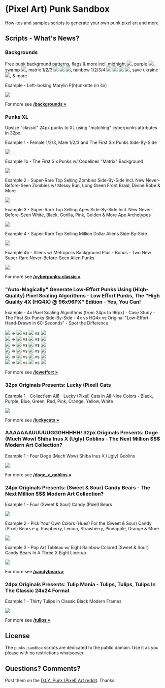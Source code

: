 # (Pixel Art) Punk Sandbox


How-tos and samples scripts to generate your own punk pixel art and more




## Scripts - What's News?


### Backgrounds

Free punk background patterns, flags & more incl.
 midnight ![](backgrounds/midnight-24x24.png),
 purple ![](backgrounds/purple-24x24.png),
 swamp ![](backgrounds/swamp-24x24.png),
 matrix 1/2/3 ![](backgrounds/matrix1-24x24.png)
  ![](backgrounds/matrix2-24x24.png)
  ![](backgrounds/matrix3-24x24.png),
 rainbow 1/2/3/4 ![](backgrounds/rainbow1-24x24.png)
  ![](backgrounds/rainbow2-24x24.png)
  ![](backgrounds/rainbow3-24x24.png)
  ![](backgrounds/rainbow4-24x24.png),
 save ukraine ![](backgrounds/flag_ukraine-24x24.png),
 & more


Example - Left-looking Marylin P(h)unkette (in 4x)

![](backgrounds/i/punk-backgrounds@4x.png)


For more see [**/backgrounds »**](backgrounds)


### Punks XL

Upsize "classic" 24px punks to XL using "matching" cyberpunks attributes in 32px.

Example 1 - Female 1/2/3, Male 1/2/3 and The First Six Punks Side-By-Side

![](cyberpunks-classic/i/punks-xl.png)

Example 1b - The First Six Punks w/ Codelines "Matrix" Background

![](cyberpunks-classic/i/punks-xl_ii.png)


Example 2 - Super-Rare Top Selling Zombies Side-By-Side Incl. New Never-Before-Seen Zombies w/ Messy Bun, Long Green Front Braid, Divine Robe  & More

![](cyberpunks-classic/i/zombies-xl.png)


Example 3 - Super-Rare Top Selling Apes Side-By-Side Incl. New Never-Before-Seen White, Black, Gorilla, Pink, Golden & More Ape Archetypes

![](cyberpunks-classic/i/apes-xl.png)


Example 4 - Super-Rare Top Selling Million Dollar Aliens Side-By-Side

![](cyberpunks-classic/i/aliens-xl.png)

Example 4b - Aliens w/ Metropolis Background Plus - Bonus - Two New Super-Rare  Never-Before-Seen Alien Punks

![](cyberpunks-classic/i/aliens-xl_ii.png)


For more see [**/cyberpunks-classic »**](cyberpunks-classic)



###  "Auto-Magically" Generate Low-Effort Punks Using (Hiqh-Quality) Pixel Scaling Algorithms - Low Effort Punks, The "High Quality 4X (HQ4X) @ 96x96PX" Edition - Yes, You Can!

Example - 4x Pixel Scaling Algorithms (from 24px to 96px) - Case Study - The First Six Punks Side-By-Side - 4x vs HQ4x vs Original "Low-Effort Hand-Drawn in 60-Seconds" - Spot the Difference

![](loweffort/i/punk0.png) => ![](loweffort/i/punk0@4x.png) vs ![](loweffort/i/punk0@hq4x.png) vs ![](loweffort/i/loweffortpunk0-96x96.png)  <br>
![](loweffort/i/punk1.png) => ![](loweffort/i/punk1@4x.png) vs ![](loweffort/i/punk1@hq4x.png) vs ![](loweffort/i/loweffortpunk1-96x96.png) <br>
![](loweffort/i/punk2.png) => ![](loweffort/i/punk2@4x.png) vs ![](loweffort/i/punk2@hq4x.png) vs ![](loweffort/i/loweffortpunk2-96x96.png) <br>
![](loweffort/i/punk3.png) => ![](loweffort/i/punk3@4x.png) vs ![](loweffort/i/punk3@hq4x.png) vs ![](loweffort/i/loweffortpunk3-96x96.png) <br>
![](loweffort/i/punk4.png) => ![](loweffort/i/punk4@4x.png) vs ![](loweffort/i/punk4@hq4x.png) vs ![](loweffort/i/loweffortpunk4-96x96.png) <br>
![](loweffort/i/punk5.png) => ![](loweffort/i/punk5@4x.png) vs ![](loweffort/i/punk5@hq4x.png) vs ![](loweffort/i/loweffortpunk5-96x96.png) <br>


For more see [**/loweffort »**](loweffort)



### 32px Originals Presents: Lucky (Pixel) Cats

Example 1 - Collect'em All! - Lucky (Pixel) Cats in All Nine Colors - Black, Purple, Blue, Green, Red, Pink, Orange, Yellow, White

![](luckycats/i/luckycats.png)

For more see [**/luckycats »**](luckycats)



### AAAAAAAUUUUUGGGHHHHH! 32px Originals Presents: Doge (Much Wow) Shiba Inus X (Ugly) Goblins - The Next Million $$$ Modern Art Collection?

Example 1 -  Four Doge (Much Wow) Shiba Inus X (Ugly) Goblins

![](doge_x_goblins/i/doge_x_goblins.png)


For more see [**/doge_x_goblins »**](doge_x_goblins)



### 24px Originals Presents:  (Sweet & Sour) Candy Bears - The Next Million $$$ Modern Art Collection?

Example 1 - Four (Sweet & Sour) Candy (Pixel) Bears

![](candybears/i/candybears.png)

Example 2 - Pick Your Own Colors (Hues) For the (Sweet & Sour) Candy (Pixel) Bears e.g. Raspberry, Lemon, Strawberry, Pineapple, Orange & More

![](candybears/i/candybears-vol5.png)

Example 3 - Pop Art Tableau w/ Eight Rainbow Colored (Sweet & Sour) Candy Bears In A Three X Eight Line-up

![](candybears/i/candybears-vol6.png)


For more see [**/candybears »**](candybears)



### 24px Originals Presents: Tulip Mania - Tulips, Tulips, Tulips In The Classic 24x24 Format

Example 1 - Thirty Tulips in Classic Black Modern Frames

![](tulips/i/tulips.png)

For more see [**/tulips »**](tulips)




## License

The `punks.sandbox` scripts are dedicated to the public domain.
Use it as you please with no restrictions whatsoever.


## Questions? Comments?

Post them on the [D.I.Y. Punk (Pixel) Art reddit](https://old.reddit.com/r/DIYPunkArt). Thanks.


